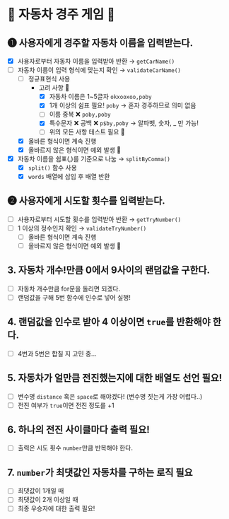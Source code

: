 # 🚗 자동차 경주 게임 🚗

## ➊ 사용자에게 경주할 자동차 이름을 입력받는다.
- [x] 사용자로부터 자동차 이름을 입력받아 반환 → `getCarName()`
- [ ] 자동차 이름이 입력 형식에 맞는지 확인 → `validateCarName()`
    - [ ] 정규표현식 사용
        - 고려 사항 👀
            - [x] 자동차 이름은 1~5글자 `okxooxoo,poby`
            - [x] 1개 이상의 쉼표 필요! `poby` → 혼자 경주하므로 의미 없음
            - [ ] 이름 중복 ❌ `poby,poby`
            - [x] 특수문자 ❌ 공백 ❌ `p$by,poby` → 알파벳, 숫자, _ 만 가능!
            - [ ] 위의 모든 사항 테스트 필요 📝
    - [x] 올바른 형식이면 계속 진행
    - [x] 올바르지 않은 형식이면 예외 발생 🚨
- [x] 자동차 이름을 쉼표(,)를 기준으로 나눔 → `splitByComma()`
    - [x] `split()` 함수 사용
    - [x] `words` 배열에 삽입 후 배열 반환

## ➋ 사용자에게 시도할 횟수를 입력받는다.
- [ ] 사용자로부터 시도할 횟수를 입력받아 반환 → `getTryNumber()`
- [ ] 1 이상의 정수인지 확인 → `validateTryNumber()`
    - [ ] 올바른 형식이면 계속 진행
    - [ ] 올바르지 않은 형식이면 예외 발생 🚨

## 3. 자동차 개수!만큼 0에서 9사이의 랜덤값을 구한다.
- [ ] 자동차 개수만큼 for문을 돌리면 되겠다.
- [ ] 랜덤값을 구해 5번 함수에 인수로 넣어 실행!

## 4. 랜덤값을 인수로 받아 4 이상이면 `true`를 반환해야 한다.
- [ ] 4번과 5번은 합칠 지 고민 중...

## 5. 자동차가 얼만큼 전진했는지에 대한 배열도 선언 필요!
- [ ] 변수명 `distance` 혹은 `space`로 해야겠다! (변수명 짓는게 가장 어렵다..)
- [ ] 전진 여부가 `true`이면 전진 정도를 +1

## 6. 하나의 전진 사이클마다 출력 필요!
- [ ] 출력은 시도 횟수 `number`만큼 반복해야 한다.

## 7. `number`가 최댓값인 자동차를 구하는 로직 필요
- [ ] 최댓값이 1개일 때
- [ ] 최댓값이 2개 이상일 때
- [ ] 최종 우승자에 대한 출력 필요!